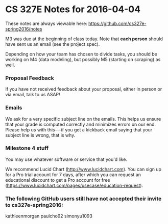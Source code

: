 # CS 327E Notes for 2016-04-04

These notes are always viewable here: https://github.com/cs327e-spring2016/notes

M3 was due at the beginning of class today. Note that **each person**
should have sent us an email (see the project spec).

Depending on how your team has chosen to divide tasks, you should be working on M4 (data modeling),
but possibly M5 (starting on scraping) as well.

### Proposal Feedback

If you have not received feedback about your proposal, either in person or via email, talk to us ASAP!

### Emails

We ask for a very specific subject line on the emails. This helps us ensure that your grade is computed correctly and minimizes errors on our end. Please help us with this---if you get a kickback email saying that your subject line is wrong, that is why.

### Milestone 4 stuff

You may use whatever software or service that you'd like.

We recommend Lucid Chart (http://www.lucidchart.com). You can sign up for a Pro trial account for 7 days, after which you can request an educational discount to get a Pro account for free (https://www.lucidchart.com/pages/usecase/education-request).

### The following GitHub users **still** have not accepted their invite to cs327e-spring2016:
kathleenmorgan
paulcho92
simonyu1093



